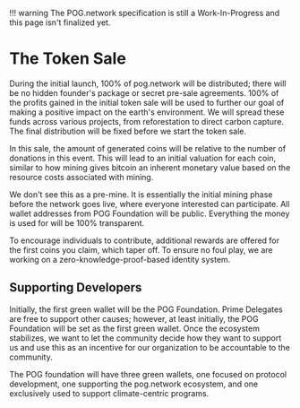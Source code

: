 <!-- prettier-ignore -->
!!! warning
    The POG.network specification is still a Work-In-Progress and this page isn't finalized yet.

# The Token Sale

During the initial launch, 100% of pog.network will be distributed; there will be no hidden founder's package or secret pre-sale agreements.
100% of the profits gained in the initial token sale will be used to further our goal of making a positive impact on the earth's environment.
We will spread these funds across various projects, from reforestation to direct carbon capture. The final distribution will be fixed before we start the token sale.

In this sale, the amount of generated coins will be relative to the number of donations in this event. This will lead to an initial valuation for each coin, similar to how mining gives bitcoin an inherent monetary value based on the resource costs associated with mining.

We don't see this as a pre-mine. It is essentially the initial mining phase before the network goes live, where everyone interested can participate. All wallet addresses from POG Foundation will be public. Everything the money is used for will be 100% transparent.

To encourage individuals to contribute, additional rewards are offered for the first coins you claim, which taper off. To ensure no foul play, we are working on a zero-knowledge-proof-based identity system.

## Supporting Developers

Initially, the first green wallet will be the POG Foundation. Prime Delegates are free to support other causes; however, at least initially, the POG Foundation will be set as the first green wallet. Once the ecosystem stabilizes, we want to let the community decide how they want to support us and use this as an incentive for our organization to be accountable to the community.

The POG foundation will have three green wallets, one focused on protocol development, one supporting the pog.network ecosystem, and one exclusively used to support climate-centric programs.
